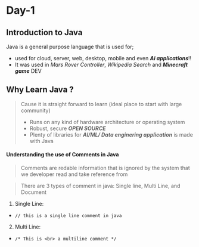 # Day-1

## Introduction to Java
Java is a general purpose language that is used for;
- used for cloud, server, web, desktop, mobile  and even _**Ai applications**_!!
- It was used in _Mars Rover Controller_, _Wikipedia Search_ and **_Minecraft game_** DEV

## Why Learn Java ?
> Cause it is straight forward to learn (ideal place to start with large community)
>  - Runs on any kind of hardware architecture or operating system
>  - Robust, secure **_OPEN SOURCE_**
>  - Plenty of libraries for **_AI/ML/ Data enginering application_** is made with Java

#### Understanding the use of Comments in Java
> Comments are redable information that is ignored by the system that we developer read and take reference from
 
> There are 3 types of comment in java: Single line, Multi Line, and Document
1. Single Line:
  - ``// this is a single line comment in java``
2. Multi Line:
  -  ``/* This is <br>
a
multiline
comment
*/``
